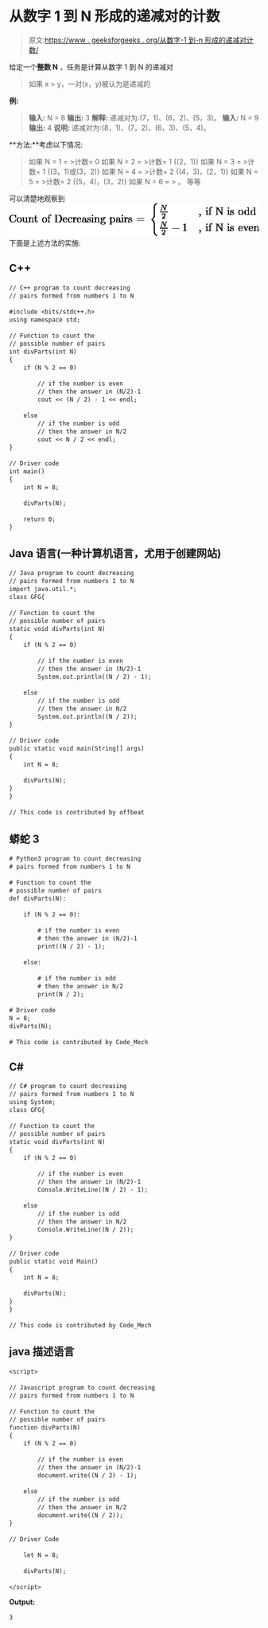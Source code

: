 # 从数字 1 到 N 形成的递减对的计数

> 原文:[https://www . geeksforgeeks . org/从数字-1 到-n 形成的递减对计数/](https://www.geeksforgeeks.org/count-of-decreasing-pairs-formed-from-numbers-1-to-n/)

给定一个**整数 N** ，任务是计算从数字 1 到 N 的递减对

> 如果 x > y，一对(x，y)被认为是递减的

**例:**

> **输入:** N = 8
> **输出:** 3
> **解释:**
> 递减对为:(7，1)、(6，2)、(5，3)。
> **输入:** N = 9
> **输出:** 4
> **说明:**
> 递减对为:(8，1)、(7，2)、(6，3)、(5，4)。

**方法:**考虑以下情况:

> 如果 N = 1 = >计数= 0
> 如果 N = 2 = >计数= 1 {(2，1)}
> 如果 N = 3 = >计数= 1 {(3，1)或(3，2)}
> 如果 N = 4 = >计数= 2 {(4，3)，(2，1)}
> 如果 N = 5 = >计数= 2 {(5，4)，(3，2)}
> 如果 N = 6 = >
> 。
> 等等

可以清楚地观察到
![\text{Count of Decreasing pairs = }\begin{cases} \frac{N}{2} & \text{, if N is odd}\\ \frac{N}{2}-1 & \text{, if N is even} \end{cases} ](img/e8af0ffae5c0788c0641fdc9e848d34c.png "Rendered by QuickLaTeX.com")
下面是上述方法的实施:

## C++

```
// C++ program to count decreasing
// pairs formed from numbers 1 to N

#include <bits/stdc++.h>
using namespace std;

// Function to count the
// possible number of pairs
int divParts(int N)
{
    if (N % 2 == 0)

        // if the number is even
        // then the answer in (N/2)-1
        cout << (N / 2) - 1 << endl;

    else
        // if the number is odd
        // then the answer in N/2
        cout << N / 2 << endl;
}

// Driver code
int main()
{
    int N = 8;

    divParts(N);

    return 0;
}
```

## Java 语言(一种计算机语言，尤用于创建网站)

```
// Java program to count decreasing
// pairs formed from numbers 1 to N
import java.util.*;
class GFG{

// Function to count the
// possible number of pairs
static void divParts(int N)
{
    if (N % 2 == 0)

        // if the number is even
        // then the answer in (N/2)-1
        System.out.println((N / 2) - 1);

    else
        // if the number is odd
        // then the answer in N/2
        System.out.println((N / 2));
}

// Driver code
public static void main(String[] args)
{
    int N = 8;

    divParts(N);
}
}

// This code is contributed by offbeat
```

## 蟒蛇 3

```
# Python3 program to count decreasing
# pairs formed from numbers 1 to N

# Function to count the
# possible number of pairs
def divParts(N):

    if (N % 2 == 0):

        # if the number is even
        # then the answer in (N/2)-1
        print((N / 2) - 1);

    else:

        # if the number is odd
        # then the answer in N/2
        print(N / 2);

# Driver code
N = 8;
divParts(N);

# This code is contributed by Code_Mech
```

## C#

```
// C# program to count decreasing
// pairs formed from numbers 1 to N
using System;
class GFG{

// Function to count the
// possible number of pairs
static void divParts(int N)
{
    if (N % 2 == 0)

        // if the number is even
        // then the answer in (N/2)-1
        Console.WriteLine((N / 2) - 1);

    else
        // if the number is odd
        // then the answer in N/2
        Console.WriteLine((N / 2));
}

// Driver code
public static void Main()
{
    int N = 8;

    divParts(N);
}
}

// This code is contributed by Code_Mech
```

## java 描述语言

```
<script>

// Javascript program to count decreasing
// pairs formed from numbers 1 to N

// Function to count the
// possible number of pairs
function divParts(N)
{
    if (N % 2 == 0)

        // if the number is even
        // then the answer in (N/2)-1
        document.write((N / 2) - 1);

    else
        // if the number is odd
        // then the answer in N/2
        document.write((N / 2));
}

// Driver Code

    let N = 8;

    divParts(N);

</script>
```

**Output:** 

```
3
```